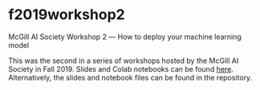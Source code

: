 # f2019workshop2
McGill AI Society Workshop 2 ― How to deploy your machine learning model

This was the second in a series of workshops hosted by the McGill AI Society in Fall 2019.
Slides and Colab notebooks can be found [here](https://drive.google.com/drive/folders/1IJvjIN9ebq9GIBAUJ5oRpm16nrR470gJ).
Alternatively, the slides and notebook files can be found in the repository.
